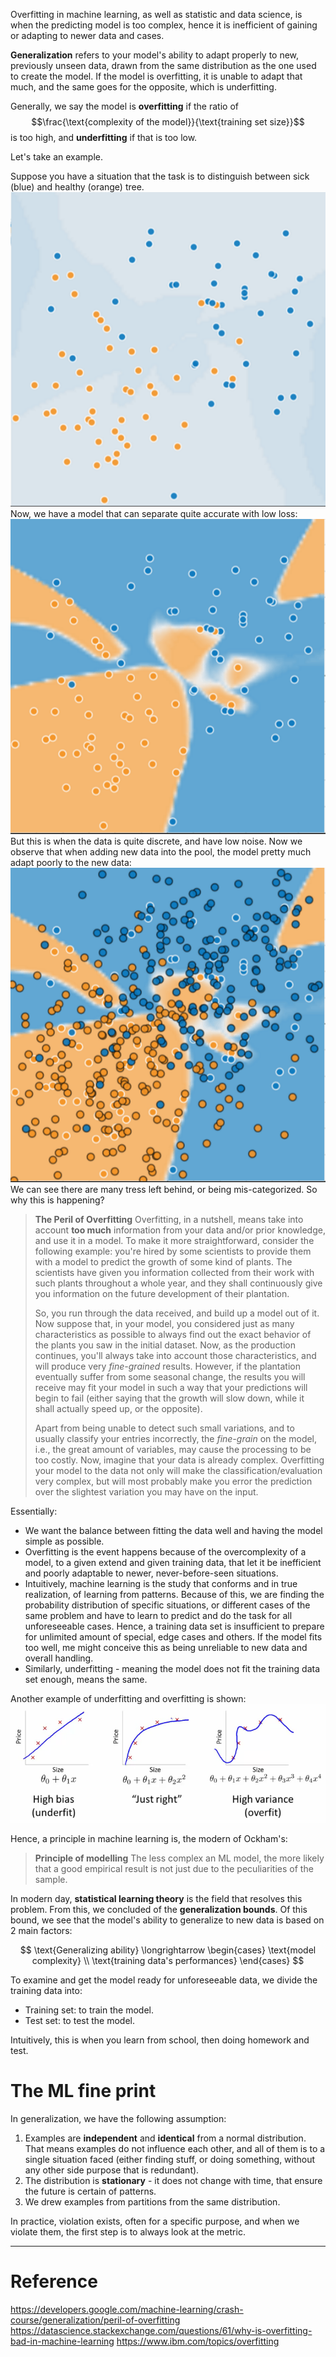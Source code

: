 Overfitting in machine learning, as well as statistic and data science, is when the predicting model is too complex, hence it is inefficient of gaining or adapting to newer data and cases. 

**Generalization** refers to your model's ability to adapt properly to new, previously unseen data, drawn from the same distribution as the one used to create the model. If the model is overfitting, it is unable to adapt that much, and the same goes for the opposite, which is underfitting.

Generally, we say the model is **overfitting** if the ratio of $$\frac{\text{complexity of the model}}{\text{training set size}}$$ is too high, and **underfitting** if that is too low. 

Let's take an example. 

Suppose you have a situation that the task is to distinguish between sick (blue) and healthy (orange) tree. 
![Picture](/images/Pasted%20image%2020231202225452.png)
Now, we have a model that can separate quite accurate with low loss: 
![P1](/images/Pasted%20image%2020231202225623.png)
But this is when the data is quite discrete, and have low noise. Now we observe that when adding new data into the pool, the model pretty much adapt poorly to the new data:
![P1](/images/Pasted%20image%2020231202225723.png)
We can see there are many tress left behind, or being mis-categorized. 
So why this is happening? 

> **The Peril of Overfitting**
> Overfitting, in a nutshell, means take into account **too much** information from your data and/or prior knowledge, and use it in a model. To make it more straightforward, consider the following example: you're hired by some scientists to provide them with a model to predict the growth of some kind of plants. The scientists have given you information collected from their work with such plants throughout a whole year, and they shall continuously give you information on the future development of their plantation.
> 
> So, you run through the data received, and build up a model out of it. Now suppose that, in your model, you considered just as many characteristics as possible to always find out the exact behavior of the plants you saw in the initial dataset. Now, as the production continues, you'll always take into account those characteristics, and will produce very _fine-grained_ results. However, if the plantation eventually suffer from some seasonal change, the results you will receive may fit your model in such a way that your predictions will begin to fail (either saying that the growth will slow down, while it shall actually speed up, or the opposite).
> 
> Apart from being unable to detect such small variations, and to usually classify your entries incorrectly, the _fine-grain_ on the model, i.e., the great amount of variables, may cause the processing to be too costly. Now, imagine that your data is already complex. Overfitting your model to the data not only will make the classification/evaluation very complex, but will most probably make you error the prediction over the slightest variation you may have on the input.

Essentially:
- We want the balance between fitting the data well and having the model simple as possible.
- Overfitting is the event happens because of the overcomplexity of a model, to a given extend and given training data, that let it be inefficient and poorly adaptable to newer, never-before-seen situations.
- Intuitively, machine learning is the study that conforms and in true realization, of learning from patterns. Because of this, we are finding the probability distribution of specific situations, or different cases of the same problem and have to learn to predict and do the task for all unforeseeable cases. Hence, a training data set is insufficient to prepare for unlimited amount of special, edge cases and others. If the model fits too well, me might conceive this as being unreliable to new data and overall handling.
- Similarly, underfitting - meaning the model does not fit the training data set enough, means the same.

Another example of underfitting and overfitting is shown:
![P1](/images/Pasted%20image%2020231202232232.png)

Hence, a principle in machine learning is, the modern of Ockham's: 
> **Principle of modelling**
> The less complex an ML model, the more likely that a good empirical result is not just due to the peculiarities of the sample.

In modern day, **statistical learning theory** is the field that resolves this problem. From this, we concluded of the **generalization bounds**. Of this bound, we see that the model's ability to generalize to new data is based on 2 main factors: 

$$
\text{Generalizing ability} \longrightarrow
\begin{cases}
\text{model complexity} \\
\text{training data's performances}
\end{cases}
$$

To examine and get the model ready for unforeseeable data, we divide the training data into: 
- Training set: to train the model.
- Test set: to test the model.

Intuitively, this is when you learn from school, then doing homework and test. 

# The ML fine print

In generalization, we have the following assumption:

1. Examples are **independent** and **identical** from a normal distribution. That means examples do not influence each other, and all of them is to a single situation faced (either finding stuff, or doing something, without any other side purpose that is redundant).
2. The distribution is **stationary** - it does not change with time, that ensure the future is certain of patterns. 
3. We drew examples from partitions from the same distribution.

In practice, violation exists, often for a specific purpose, and when we violate them, the first step is to always look at the metric. 
___
# Reference
https://developers.google.com/machine-learning/crash-course/generalization/peril-of-overfitting
https://datascience.stackexchange.com/questions/61/why-is-overfitting-bad-in-machine-learning
https://www.ibm.com/topics/overfitting
